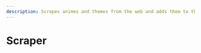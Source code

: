 ```yaml
---
description: Scrapes animes and themes from the web and adds them to the database
---
```


# Scraper

